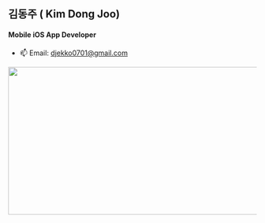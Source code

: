 ## 김동주 ( Kim Dong Joo)

#### Mobile iOS App Developer
- 📫 Email: <djekko0701@gmail.com>

<!---
Ekko0701/Ekko0701 is a ✨ special ✨ repository because its `README.md` (this file) appears on your GitHub profile.
You can click the Preview link to take a look at your changes.
--->
<a href="https://github.com/devxb/gitanimals">
<img
  src="https://render.gitanimals.org/farms/Ekko0701"
  width="600"
  height="300"
/>
</a>
